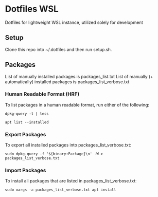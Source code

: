 # Dotfiles WSL
Dotfiles for lightweight WSL instance, utilized solely for development

## Setup
Clone this repo into ~/.dotfiles and then run setup.sh.

## Packages
List of manually installed packages is packages_list.txt
List of manually (+ automatically) installed packages is packages_list_verbose.txt

### Human Readable Format (HRF)
To list packages in a human readable format, run either of the following:

```dpkg-query -l | less```

```apt list --installed```

### Export Packages
To export all installed packages into packages_list_verbose.txt:

```sudo dpkg-query -f '${binary:Package}\n' -W > packages_list_verbose.txt```

### Import Packages
To install all packages that are listed in packages_list_verbose.txt:

```sudo xargs -a packages_list_verbose.txt apt install```
